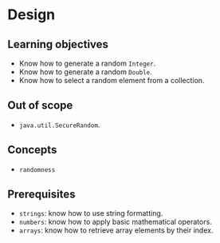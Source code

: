 # Design

## Learning objectives

- Know how to generate a random `Integer`.
- Know how to generate a random `Double`.
- Know how to select a random element from a collection.

## Out of scope

- `java.util.SecureRandom`.

## Concepts

- `randomness`

## Prerequisites

- `strings`: know how to use string formatting.
- `numbers`: know how to apply basic mathematical operators.
- `arrays`: know how to retrieve array elements by their index.
